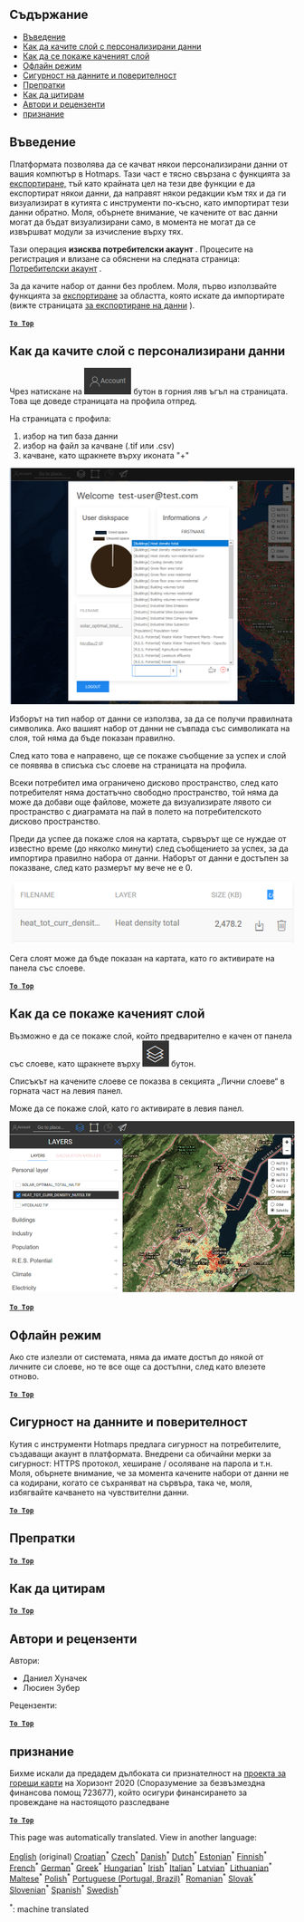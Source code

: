 <h2> Съдържание </h2><ul><li> <a href="#Introduction">Въведение</a> </li><li> <a href="#How-to-upload-a-layer-with-custom-data">Как да качите слой с персонализирани данни</a> </li><li> <a href="#How-to-display-an-uploaded-layer">Как да се покаже каченият слой</a> </li><li> <a href="#Offline-mode">Офлайн режим</a> </li><li> <a href="#Data-security-and-privacy">Сигурност на данните и поверителност</a> </li><li> <a href="#References">Препратки</a> </li><li> <a href="#How-to-cite">Как да цитирам</a> </li><li> <a href="#Authors-and-reviewers">Автори и рецензенти</a> </li><li> <a href="#Acknowledgement">признание</a> </li></ul><h2> Въведение </h2><p> Платформата позволява да се качват някои персонализирани данни от вашия компютър в Hotmaps. Тази част е тясно свързана с функцията за <a href="Data-export-functionalities">експортиране,</a> тъй като крайната цел на тези две функции е да експортират някои данни, да направят някои редакции към тях и да ги визуализират в кутията с инструменти по-късно, като импортират тези данни обратно. Моля, обърнете внимание, че качените от вас данни могат да бъдат визуализирани само, в момента не могат да се извършват модули за изчисление върху тях. </p><p> Тази операция <strong>изисква потребителски акаунт</strong> . Процесите на регистрация и влизане са обяснени на следната страница: <a href="Introduction-to-user-interface#Connect">Потребителски акаунт</a> . </p><p> За да качите набор от данни без проблем. Моля, първо използвайте функцията за <a href="Data-export-functionalities">експортиране</a> за областта, която искате да импортирате (вижте страницата <a href="Data-export-functionalities">за експортиране на данни</a> ). </p><p><ins> <code><strong><a href="#table-of-contents">To Top</a></strong></code> </ins> </p><h2> Как да качите слой с персонализирани данни </h2><p> Чрез натискане на <img alt="бутон за сметка" src="images/account-btn.png"/> бутон в горния ляв ъгъл на страницата. Това ще доведе страницата на профила отпред. </p><p> На страницата с профила: </p><ol><li> избор на тип база данни </li><li> избор на файл за качване (.tif или .csv) </li><li> качване, като щракнете върху иконата &quot;+&quot; </li></ol><p><img alt="качване на страницата на профила" src="images/profile-upload.png"/></p><p> Изборът на тип набор от данни се използва, за да се получи правилната символика. Ако вашият набор от данни не съвпада със символиката на слоя, той няма да бъде показан правилно. </p><p> След като това е направено, ще се покаже съобщение за успех и слой се появява в списъка със слоеве на страницата на профила. </p><p> Всеки потребител има ограничено дисково пространство, след като потребителят няма достатъчно свободно пространство, той няма да може да добави още файлове, можете да визуализирате лявото си пространство с диаграмата на пай в полето на потребителското дисково пространство. </p><p> Преди да успее да покаже слоя на картата, сървърът ще се нуждае от известно време (до няколко минути) след съобщението за успех, за да импортира правилно набора от данни. Наборът от данни е достъпен за показване, след като размерът му вече не е 0. </p><p><img alt="upload_complete" src="images/upload_complete.png"/></p><p> Сега слоят може да бъде показан на картата, като го активирате на панела със слоеве. </p><p><ins> <code><strong><a href="#table-of-contents">To Top</a></strong></code> </ins> </p><h2> Как да се покаже каченият слой </h2><p> Възможно е да се покаже слой, който предварително е качен от панела със слоеве, като щракнете върху <img alt="бутон слоеве" src="images/layers-btn.png"/> бутон. </p><p> Списъкът на качените слоеве се показва в секцията „Лични слоеве“ в горната част на левия панел. </p><p> Може да се покаже слой, като го активирате в левия панел. </p><p><img alt="качване на дисплейния слой" src="images/upload-layers.png"/></p><p><ins> <code><strong><a href="#table-of-contents">To Top</a></strong></code> </ins> </p><h2> Офлайн режим </h2><p> Ако сте излезли от системата, няма да имате достъп до някой от личните си слоеве, но те все още са достъпни, след като влезете отново. </p><p><ins> <code><strong><a href="#table-of-contents">To Top</a></strong></code> </ins> </p><h2> Сигурност на данните и поверителност </h2><p> Кутия с инструменти Hotmaps предлага сигурност на потребителите, създаващи акаунт в платформата. Внедрени са обичайни мерки за сигурност: HTTPS протокол, хеширане / осоляване на парола и т.н. Моля, обърнете внимание, че за момента качените набори от данни не са кодирани, когато се съхраняват на сървъра, така че, моля, избягвайте качването на чувствителни данни. </p><p><ins> <code><strong><a href="#table-of-contents">To Top</a></strong></code> </ins> </p><h2> Препратки </h2><p><ins> <code><strong><a href="#table-of-contents">To Top</a></strong></code> </ins> </p><h2> Как да цитирам </h2><p><ins> <code><strong><a href="#table-of-contents">To Top</a></strong></code> </ins> </p><h2> Автори и рецензенти </h2><p> Автори: </p><ul><li> Даниел Хуначек </li><li> Люсиен Зубер </li></ul><p> Рецензенти: </p><p><ins> <code><strong><a href="#table-of-contents">To Top</a></strong></code> </ins> </p><h2> признание </h2><p> Бихме искали да предадем дълбоката си признателност на <a href="https://www.hotmaps-project.eu">проекта за горещи карти</a> на Хоризонт 2020 (Споразумение за безвъзмездна финансова помощ 723677), който осигури финансирането за провеждане на настоящото разследване </p><p><ins> <code><strong><a href="#table-of-contents">To Top</a></strong></code> </ins> </p>

This page was automatically translated. View in another language:

[English](en-Data-upload-functionalities) (original)  [Croatian](hr-Data-upload-functionalities)<sup>\*</sup> [Czech](cs-Data-upload-functionalities)<sup>\*</sup> [Danish](da-Data-upload-functionalities)<sup>\*</sup> [Dutch](nl-Data-upload-functionalities)<sup>\*</sup> [Estonian](et-Data-upload-functionalities)<sup>\*</sup> [Finnish](fi-Data-upload-functionalities)<sup>\*</sup> [French](fr-Data-upload-functionalities)<sup>\*</sup> [German](de-Data-upload-functionalities)<sup>\*</sup> [Greek](el-Data-upload-functionalities)<sup>\*</sup> [Hungarian](hu-Data-upload-functionalities)<sup>\*</sup> [Irish](ga-Data-upload-functionalities)<sup>\*</sup> [Italian](it-Data-upload-functionalities)<sup>\*</sup> [Latvian](lv-Data-upload-functionalities)<sup>\*</sup> [Lithuanian](lt-Data-upload-functionalities)<sup>\*</sup> [Maltese](mt-Data-upload-functionalities)<sup>\*</sup> [Polish](pl-Data-upload-functionalities)<sup>\*</sup> [Portuguese (Portugal, Brazil)](pt-Data-upload-functionalities)<sup>\*</sup> [Romanian](ro-Data-upload-functionalities)<sup>\*</sup> [Slovak](sk-Data-upload-functionalities)<sup>\*</sup> [Slovenian](sl-Data-upload-functionalities)<sup>\*</sup> [Spanish](es-Data-upload-functionalities)<sup>\*</sup> [Swedish](sv-Data-upload-functionalities)<sup>\*</sup> 

<sup>\*</sup>: machine translated
